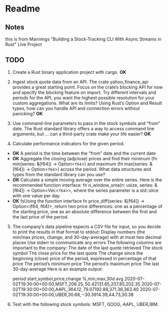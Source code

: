 # Readme

## Notes

this is from Mannings "Building a Stock-Tracking CLI With Async Streams in Rust" Live Project

## TODO

1. Create a Rust binary application project with cargo. **OK**

2. Ingest stock quote data from an API.
        The crate yahoo_finance_api provides a great starting point. Focus on the crate’s blocking API for now and specify the blocking feature on import.
        Try different intervals and periods for the API, you want the highest possible resolution for your custom aggregations. What are its limits?
        Using Rust’s Option and Result types, how can you handle API and connection errors without panicking? **OK**

3. Use command-line parameters to pass in the stock symbols and “from” date.
        The Rust standard library offers a way to access command line arguments, but …
        can a third-party crate make your life easier? **OK**

4. Calculate performance indicators for the given period.
- **OK** A period is the time between the “from” date and the current date
- **OK** Aggregate the closing (adjclose) prices and find their minimum (fn min(series: &[f64]) -> Option<`f64`>) and maximum (fn max(series: &[f64]) -> Option<`f64`>) across the period. What data structures and types from the standard library can you use?
- **OK** Calculate a simple moving average over the entire series. Here is the recommended function interface: fn n_window_sma(n: usize, series: &[f64]) -> Option<Vec<`f64`>>, where the series parameter is a std::slice with one value per day.
 - **OK**  fsUsing the function interface fn price_diff(series: &[f64]) -> Option<(f64, f64)>, return two price differences: one as a percentage of the starting price, one as an absolute difference between the first and the last price of the period.

5. The company’s data pipeline expects a CSV file for input, so you decide to print the results in that format to stdout:
        Display numbers (the min/max prices, change, and 30-day-average) with at most two decimal places
        Use stderr to communicate any errors
        The following columns are important to the company:
            The date of the last quote retrieved
            The stock symbol
            The close price for the last quote
            The change since the beginning (close) price of the period, expressed in percentage of that price
            The period’s minimum price
            The period’s maximum price
            The last 30-day-average
        Here is an example output:

    period start,symbol,price,change %,min,max,30d avg
    2020-07-02T19:30:00+00:00,MSFT,$206.25,50.42%,$131.65,$207.85,$202.35
    2020-07-02T19:30:00+00:00,AAPL,$364.12,79.07%,$192.88,$371.38,$363.40
    2020-07-02T19:30:00+00:00,UBER,$30.68,-30.39%,$14.39,$44.73,$30.38

6. Test with the following stock symbols: MSFT, GOOG, AAPL, UBER,IBM.

